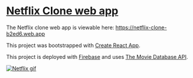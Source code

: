 # [Netflix Clone web app](https://netflix-clone-b2ed6.web.app)

The Netflix clone web app is viewable here: https://netflix-clone-b2ed6.web.app

This project was bootstrapped with [Create React App](https://github.com/facebook/create-react-app).

This project is deployed with [Firebase](https://firebase.google.com/) and uses [The Movie Database API](https://developers.themoviedb.org/3).

[![Netflix gif](./netflix.gif)](https://netflix-clone-b2ed6.web.app)